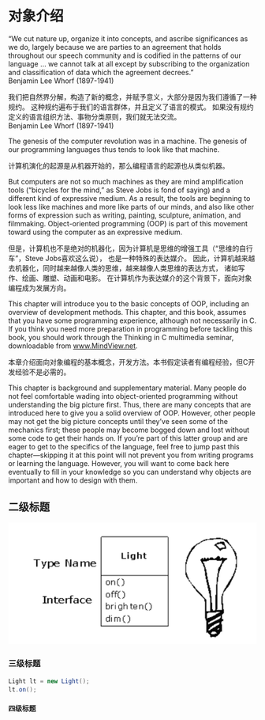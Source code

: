 # 对象介绍

“We cut nature up, organize it into concepts, and ascribe significances
as we do, largely because we are parties to an agreement that holds
throughout our speech community and is codified in the patterns of
our language … we cannot talk at all except by subscribing to the
organization and classification of data which the agreement decrees.”<br>
Benjamin Lee Whorf (1897-1941)

我们把自然界分解，构造了新的概念，并赋予意义，大部分是因为我们遵循了一种规约。
这种规约遍布于我们的语言群体，并且定义了语言的模式。
如果没有规约定义的语言组织方法、事物分类原则，我们就无法交流。<br>
Benjamin Lee Whorf (1897-1941)

The genesis of the computer revolution was in a machine. The genesis of our programming
languages thus tends to look like that machine.

计算机演化的起源是从机器开始的，那么编程语言的起源也从类似机器。

But computers are not so much machines as they are mind amplification tools (“bicycles for
the mind,” as Steve Jobs is fond of saying) and a different kind of expressive medium. As a
result, the tools are beginning to look less like machines and more like parts of our minds,
and also like other forms of expression such as writing, painting, sculpture, animation, and
filmmaking. Object-oriented programming (OOP) is part of this movement toward using the
computer as an expressive medium.

但是，计算机也不是绝对的机器化，因为计算机是思维的增强工具（“思维的自行车”，Steve Jobs喜欢这么说），
也是一种特殊的表达媒介。 因此，计算机越来越去机器化，同时越来越像人类的思维，越来越像人类思维的表达方式，
诸如写作、绘画、雕塑、动画和电影。 在计算机作为表达媒介的这个背景下，面向对象编程成为发展方向。

This chapter will introduce you to the basic concepts of OOP, including an overview of
development methods. This chapter, and this book, assumes that you have some
programming experience, although not necessarily in C. If you think you need more
preparation in programming before tackling this book, you should work through the
Thinking in C multimedia seminar, downloadable from www.MindView.net.

本章介绍面向对象编程的基本概念，开发方法。本书假定读者有编程经验，但C开发经验不是必需的。


This chapter is background and supplementary material. Many people do not feel
comfortable wading into object-oriented programming without understanding the big picture
first. Thus, there are many concepts that are introduced here to give you a solid overview of
OOP. However, other people may not get the big picture concepts until they’ve seen some of
the mechanics first; these people may become bogged down and lost without some code to
get their hands on. If you’re part of this latter group and are eager to get to the specifics of the
language, feel free to jump past this chapter—skipping it at this point will not prevent you
from writing programs or learning the language. However, you will want to come back here
eventually to fill in your knowledge so you can understand why objects are important and
how to design with them.



## 二级标题


![](https://github.com/meq1986/translate/blob/master/thinking%20in%20java/pic/1.png)

### 三级标题

```java
Light lt = new Light();
lt.on();
```

#### 四级标题
